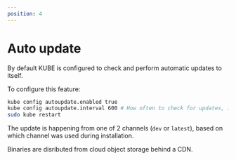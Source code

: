 ```yaml
---
position: 4
---
```

# Auto update
By default KUBE is configured to check and perform automatic updates to itself.

To configure this feature:

```bash
kube config autoupdate.enabled true
kube config autoupdate.interval 600 # How often to check for updates, in seconds.
sudo kube restart
```

The update is happening from one of 2 channels (`dev` or `latest`), based on which channel was used during installation.

Binaries are disributed from cloud object storage behind a CDN.
